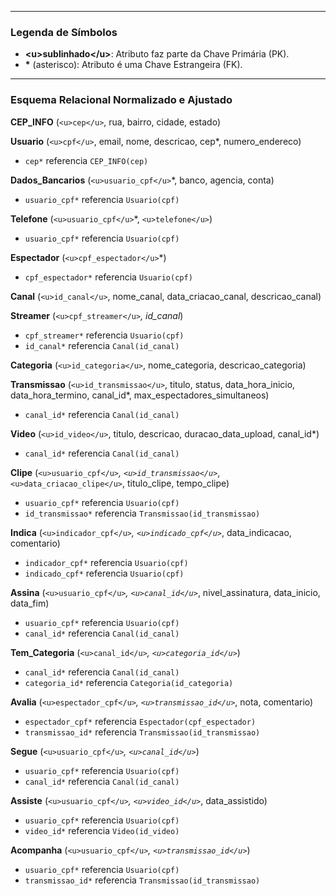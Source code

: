 -----

### Legenda de Símbolos

  * **\<u\>sublinhado\</u\>**: Atributo faz parte da Chave Primária (PK).
  * **\*** (asterisco): Atributo é uma Chave Estrangeira (FK).

-----

### Esquema Relacional Normalizado e Ajustado

**CEP\_INFO** (`<u>cep</u>`, rua, bairro, cidade, estado)

**Usuario** (`<u>cpf</u>`, email, nome, descricao, cep\*, numero\_endereco)

  * `cep*` referencia `CEP_INFO(cep)`

**Dados\_Bancarios** (`<u>usuario_cpf</u>`\*, banco, agencia, conta)

  * `usuario_cpf*` referencia `Usuario(cpf)`

**Telefone** (`<u>usuario_cpf</u>`\*, `<u>telefone</u>`)

  * `usuario_cpf*` referencia `Usuario(cpf)`

**Espectador** (`<u>cpf_espectador</u>`\*)

  * `cpf_espectador*` referencia `Usuario(cpf)`

**Canal** (`<u>id_canal</u>`, nome\_canal, data\_criacao\_canal, descricao\_canal)

**Streamer** (`<u>cpf_streamer</u>`*, id\_canal*)

  * `cpf_streamer*` referencia `Usuario(cpf)`
  * `id_canal*` referencia `Canal(id_canal)`

**Categoria** (`<u>id_categoria</u>`, nome\_categoria, descricao\_categoria)

**Transmissao** (`<u>id_transmissao</u>`, titulo, status, data\_hora\_inicio, data\_hora\_termino, canal\_id\*, max\_espectadores\_simultaneos)

  * `canal_id*` referencia `Canal(id_canal)`

**Video** (`<u>id_video</u>`, titulo, descricao, duracao\_data\_upload, canal\_id\*)

  * `canal_id*` referencia `Canal(id_canal)`

**Clipe** (`<u>usuario_cpf</u>`*, `<u>id_transmissao</u>`*, `<u>data_criacao_clipe</u>`, titulo\_clipe, tempo\_clipe)

  * `usuario_cpf*` referencia `Usuario(cpf)`
  * `id_transmissao*` referencia `Transmissao(id_transmissao)`

**Indica** (`<u>indicador_cpf</u>`*, `<u>indicado_cpf</u>`*, data\_indicacao, comentario)

  * `indicador_cpf*` referencia `Usuario(cpf)`
  * `indicado_cpf*` referencia `Usuario(cpf)`

**Assina** (`<u>usuario_cpf</u>`*, `<u>canal_id</u>`*, nivel\_assinatura, data\_inicio, data\_fim)

  * `usuario_cpf*` referencia `Usuario(cpf)`
  * `canal_id*` referencia `Canal(id_canal)`

**Tem\_Categoria** (`<u>canal_id</u>`*, `<u>categoria_id</u>`*)

  * `canal_id*` referencia `Canal(id_canal)`
  * `categoria_id*` referencia `Categoria(id_categoria)`

**Avalia** (`<u>espectador_cpf</u>`*, `<u>transmissao_id</u>`*, nota, comentario)

  * `espectador_cpf*` referencia `Espectador(cpf_espectador)`
  * `transmissao_id*` referencia `Transmissao(id_transmissao)`

**Segue** (`<u>usuario_cpf</u>`*, `<u>canal_id</u>`*)

  * `usuario_cpf*` referencia `Usuario(cpf)`
  * `canal_id*` referencia `Canal(id_canal)`

**Assiste** (`<u>usuario_cpf</u>`*, `<u>video_id</u>`*, data\_assistido)

  * `usuario_cpf*` referencia `Usuario(cpf)`
  * `video_id*` referencia `Video(id_video)`

**Acompanha** (`<u>usuario_cpf</u>`*, `<u>transmissao_id</u>`*)

  * `usuario_cpf*` referencia `Usuario(cpf)`
  * `transmissao_id*` referencia `Transmissao(id_transmissao)`